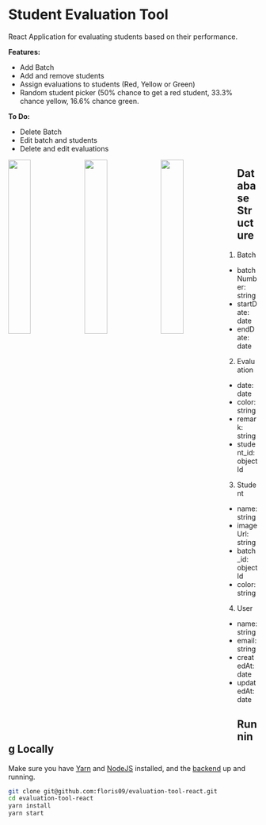 # Student Evaluation Tool

React Application for evaluating students based on their performance. 

**Features:**
- Add Batch
- Add and remove students
- Assign evaluations to students (Red, Yellow or Green)
- Random student picker (50% chance to get a red student, 33.3% chance yellow, 16.6% chance green.

**To Do:**
- Delete Batch
- Edit batch and students
- Delete and edit evaluations

<img src="https://github.com/floris09/evaluation-tool-react/blob/master/src/images/Screen%20Shot%202017-12-03%20at%2022.08.06.png" width="30%" align="left" >

<img src="https://github.com/floris09/evaluation-tool-react/blob/master/src/images/Screen%20Shot%202017-12-03%20at%2022.09.38.png" width="30%" align="left" >

<img src="https://github.com/floris09/evaluation-tool-react/blob/master/src/images/Screen%20Shot%202017-12-03%20at%2022.10.17.png" width="30%" align="left" >

## Database Structure

1. Batch

  * batchNumber: string
  * startDate: date
  * endDate: date
  
2. Evaluation

  * date: date
  * color: string
  * remark: string
  * student_id: objectId
  
3. Student

  * name: string
  * imageUrl: string
  * batch_id: objectId
  * color: string
  
4. User
  
  * name: string
  * email: string
  * createdAt: date
  * updatedAt: date

## Running Locally

Make sure you have [Yarn](https://yarnpkg.com/en/) and [NodeJS](https://nodejs.org/en/) installed, and the [backend](https://github.com/floris09/evaluation-tool-api) up and running.

```bash
git clone git@github.com:floris09/evaluation-tool-react.git
cd evaluation-tool-react
yarn install
yarn start
```
